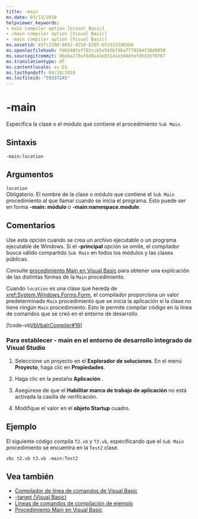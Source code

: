```yaml
---
title: -main
ms.date: 03/13/2018
helpviewer_keywords:
- main compiler option [Visual Basic]
- /main compiler option [Visual Basic]
- -main compiler option [Visual Basic]
ms.assetid: 83fc339d-6652-415d-b205-b5133319b5b0
ms.openlocfilehash: fd6240faf702ccb5e543bfd6a7779284f38d8850
ms.sourcegitcommit: 0be8a279af6d8a43e03141e349d3efd5d35f8767
ms.translationtype: HT
ms.contentlocale: es-ES
ms.lasthandoff: 04/18/2019
ms.locfileid: "59337245"
---
```

# <a name="-main"></a>-main
Especifica la clase o el módulo que contiene el procedimiento `Sub Main`.  
  
## <a name="syntax"></a>Sintaxis  
  
```  
-main:location  
```  
  
## <a name="arguments"></a>Argumentos  
 `location`  
 Obligatorio. El nombre de la clase o módulo que contiene el `Sub Main` procedimiento al que llamar cuando se inicia el programa. Esto puede ser en forma **-main: módulo** o **-main:namespace.module**.  
  
## <a name="remarks"></a>Comentarios  
 Use esta opción cuando se crea un archivo ejecutable o un programa ejecutable de Windows. Si el **-principal** opción se omite, el compilador busca válido compartido `Sub Main` en todos los módulos y las clases públicas.  
  
 Consulte [procedimiento Main en Visual Basic](../../../visual-basic/programming-guide/program-structure/main-procedure.md) para obtener una explicación de las distintas formas de la `Main` procedimiento.  
  
 Cuando `location` es una clase que hereda de <xref:System.Windows.Forms.Form>, el compilador proporciona un valor predeterminado `Main` procedimiento que se inicia la aplicación si la clase no tiene ningún `Main` procedimiento. Esto le permite compilar código en la línea de comandos que se creó en el entorno de desarrollo.  
  
 [!code-vb[VbVbalrCompiler#16](~/samples/snippets/visualbasic/VS_Snippets_VBCSharp/VbVbalrCompiler/VB/Class1.vb#16)]  
  
### <a name="to-set--main-in-the-visual-studio-integrated-development-environment"></a>Para establecer - main en el entorno de desarrollo integrado de Visual Studio  
  
1. Seleccione un proyecto en el **Explorador de soluciones**. En el menú **Proyecto**, haga clic en **Propiedades**.  
  
2. Haga clic en la pestaña **Aplicación** .  
  
3. Asegúrese de que el **Habilitar marco de trabajo de aplicación** no está activada la casilla de verificación.  
  
4. Modifique el valor en el **objeto Startup** cuadro.  
  
## <a name="example"></a>Ejemplo  
 El siguiente código compila `T2.vb` y `T3.vb`, especificando que el `Sub Main` procedimiento se encuentra en la `Test2` clase.  
  
```console
vbc t2.vb t3.vb -main:Test2  
```  
  
## <a name="see-also"></a>Vea también

- [Compilador de línea de comandos de Visual Basic](../../../visual-basic/reference/command-line-compiler/index.md)
- [-target (Visual Basic)](../../../visual-basic/reference/command-line-compiler/target.md)
- [Líneas de comandos de compilación de ejemplo](../../../visual-basic/reference/command-line-compiler/sample-compilation-command-lines.md)
- [Procedimiento Main en Visual Basic](../../../visual-basic/programming-guide/program-structure/main-procedure.md)
